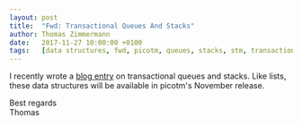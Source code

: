 ```yaml
---
layout: post
title:  "Fwd: Transactional Queues And Stacks"
author: Thomas Zimmermann
date:   2017-11-27 10:00:00 +0100
tags:   [data structures, fwd, picotm, queues, stacks, stm, transactions]
---
```


I recently wrote a [blog entry][fwd] on transactional queues and stacks. Like
lists, these data structures will be available in picotm's November release.

Best regards<br>
Thomas

[fwd]:  http://transactionblog.org/2017/11/17/transactional-queues-and-stacks/
